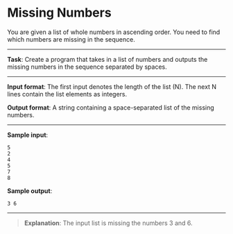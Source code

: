 # Missing Numbers

You are given a list of whole numbers in ascending order. You need to find which numbers are missing in the sequence. 

---
 
**Task**: Create a program that takes in a list of numbers and outputs the missing numbers in the sequence separated by spaces. 
 
---

**Input format**: The first input denotes the length of the list (N). The next N lines contain the list elements as integers.  
 
**Output format**: A string containing a space-separated list of the missing numbers. 

---
 
**Sample input**:  
```
5 
2 
4 
5 
7 
8 
```
 
**Sample output**:  
```
3 6
```

---

>**Explanation**: The input list is missing the numbers 3 and 6.